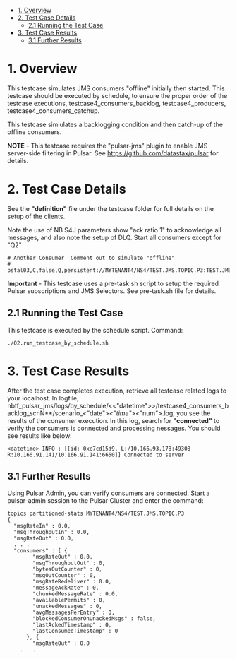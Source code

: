 
- [1. Overview](#1-overview)
- [2. Test Case Details](#2-test-case-details)
  - [2.1 Running the Test Case](#21-running-the-test-case)
- [3. Test Case Results](#3-test-case-results)
  - [3.1 Further Results](#31-further-results)
# 1. Overview
This testcase simulates JMS consumers "offline" initially then started.  This testcase should be executed by schedule, to ensure the proper order of the testcase executions, testcase4_consumers_backlog, testcase4_producers, testcase4_consumers_catchup.

This testcase simiulates a backlogging condition and then catch-up of the offline consumers.

**NOTE** - This testcase requires the "pulsar-jms" plugin to enable JMS server-side filtering in Pulsar. See https://github.com/datastax/pulsar for details.

# 2. Test Case Details
See the **"definition"** file under the testcase folder for full details on the setup of the clients.

Note the use of NB S4J parameters show "ack ratio 1" to acknowledge all messages, and also note the setup of DLQ.
Start all consumers except for "Q2"
```
# Another Consumer  Comment out to simulate "offline"
# pstal03,C,false,Q,persistent://MYTENANT4/NS4/TEST.JMS.TOPIC.P3:TEST.JMS.Q2,.....
```
**Important** - This testcase uses a pre-task.sh script to setup the required Pulsar subscriptions and JMS Selectors. See pre-task.sh file for details.

## 2.1 Running the Test Case

This testcase is executed by the schedule script.  Command:
```
./02.run_testcase_by_schedule.sh
```

# 3. Test Case Results
After the test case completes execution, retrieve all testcase related logs to your localhost.  In logfile, nbtf_pulsar_jms/logs/by_schedule/<<"datetime">>/testcase4_consumers_backlog_scnN**/scenario_<"date">_<"time">_<"num">.log, you see the results of the consumer execution.  In this log, search for **"connected"** to verify the consumers is connected and processing nessages.  You should see results like below:
```
<datetime> INFO : [[id: 0xe7cd15d9, L:/10.166.93.178:49308 - R:10.166.91.141/10.166.91.141:6650]] Connected to server
```

## 3.1 Further Results
Using Pulsar Admin, you can verify consumers are connected.  Start a pulsar-admin session to the Pulsar Cluster and enter the command:
```
topics partitioned-stats MYTENANT4/NS4/TEST.JMS.TOPIC.P3
{
  "msgRateIn" : 0.0,
  "msgThroughputIn" : 0.0,
  "msgRateOut" : 0.0,
  . . .
  "consumers" : [ {
        "msgRateOut" : 0.0,
        "msgThroughputOut" : 0,
        "bytesOutCounter" : 0,
        "msgOutCounter" : 0,
        "msgRateRedeliver" : 0.0,
        "messageAckRate" : 0,
        "chunkedMessageRate" : 0.0,
        "availablePermits" : 0,
        "unackedMessages" : 0,
        "avgMessagesPerEntry" : 0,
        "blockedConsumerOnUnackedMsgs" : false,
        "lastAckedTimestamp" : 0,
        "lastConsumedTimestamp" : 0
      }, {
        "msgRateOut" : 0.0
    . . .
  
```

